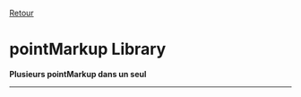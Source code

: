 <a name="return">[Retour](../../)</a>

# pointMarkup Library

**Plusieurs pointMarkup dans un seul** 

***
